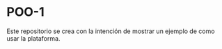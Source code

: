 # POO-1
Este repositorio se crea con la intención de mostrar un ejemplo de como usar la plataforma.
